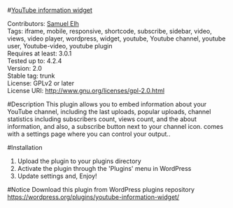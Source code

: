 #<a href="https://wordpress.org/plugins/youtube-information-widget/">YouTube information widget</a>

Contributors: <a href="http://profiles.wordpress.org/elhardoum/">Samuel Elh</a><br />
Tags: iframe, mobile, responsive,  shortcode, subscribe, sidebar,  video, 
views, video player, wordpress, widget,  youtube, Youtube channel, youtube user, Youtube-video, youtube plugin<br />
Requires at least: 3.0.1<br />
Tested up to: 4.2.4<br />
Version: 2.0<br />
Stable tag: trunk<br />
License: GPLv2 or later<br />
License URI: http://www.gnu.org/licenses/gpl-2.0.html<br />

#Description
This plugin allows you to embed information about your YouTube channel, including the last uploads, popular uploads, channel statistics including subscribers count,   views count, and the about information, and also, a subscribe button next to your channel icon. comes with a settings page where you can control your output..

#Installation
1. Upload the plugin to your plugins directory
2. Activate the plugin through the \'Plugins\' menu in WordPress
3. Update settings and, Enjoy!

#Notice
Download this plugin from WordPress plugins repository
https://wordpress.org/plugins/youtube-information-widget/
